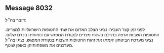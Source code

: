 ## Message 8032

דובר צה״ל:

לפני זמן קצר העבירו נציגי הצלב האדום את שתי החטופות הישראליות למצרים.
החטופות השבות ארצה בדרכם בשטח מצרים לנקודת המפגש עם כוחותינו בכרם שלום. 
נציגי מערכת הביטחון יאמתו את זהות החטופות השבות בנקודת המפגש. 
נציגי צה״ל מעדכנים את משפחותיהן באופן שוטף.

